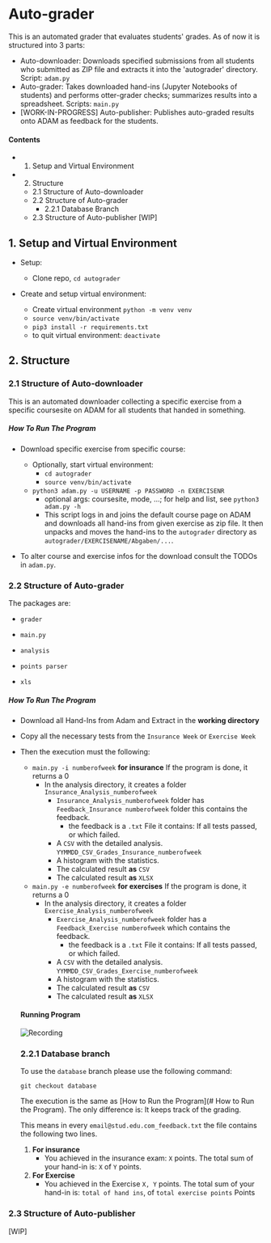 # Auto-grader

This is an automated grader that evaluates students' grades. As of now it is structured into 3 parts:

- Auto-downloader: Downloads specified submissions from all students who submitted as ZIP file and extracts it into the 'autograder' directory. Script: `adam.py`
- Auto-grader: Takes downloaded hand-ins (Jupyter Notebooks of students) and performs otter-grader checks; summarizes results into a spreadsheet. Scripts: `main.py`
- [WORK-IN-PROGRESS] Auto-publisher: Publishes auto-graded results onto ADAM as feedback for the students.

#### Contents
- 1. Setup and Virtual Environment

- 2. Structure
  - 2.1 Structure of Auto-downloader
  - 2.2 Structure of Auto-grader
    - 2.2.1 Database Branch
  - 2.3 Structure of Auto-publisher [WIP]

## 1. Setup and Virtual Environment
- Setup:
  - Clone repo, `cd autograder`

- Create and setup virtual environment:
  - Create virtual environment `python -m venv venv`
  - `source venv/bin/activate`
  - `pip3 install -r requirements.txt`
  - to quit virtual environment: `deactivate`

## 2. Structure
### 2.1 Structure of Auto-downloader
This is an automated downloader collecting a specific exercise from a specific coursesite on ADAM for all students that handed in something.

##### How To Run The Program

- Download specific exercise from specific course:
  - Optionally, start virtual environment:
    - `cd autograder`
    - `source venv/bin/activate`
  - `python3 adam.py -u USERNAME -p PASSWORD -n EXERCISENR`
    - optional args: coursesite, mode, ...; for help and list, see `python3 adam.py -h`
    - This script logs in and joins the default course page on ADAM and downloads all hand-ins from given exercise as zip file. It then unpacks and moves the hand-ins to the `autograder` directory as `autograder/EXERCISENAME/Abgaben/...`.

- To alter course and exercise infos for the download consult the TODOs in `adam.py`.

### 2.2 Structure of Auto-grader

The packages are:

- ``grader``
- `main.py`
- `analysis`
- `points parser`

- `xls`

##### How To Run The Program

- Download all Hand-Ins from Adam and Extract in the **working directory**

- Copy all the necessary tests from the `Insurance Week` or `Exercise Week` 

- Then the execution must the following:
  - `main.py -i numberofweek` **for insurance** If the program is done, it returns a 0
    - In the analysis directory, it creates a folder `Insurance_Analysis_numberofweek`
      - `Insurance_Analysis_numberofweek` folder has `Feedback_Insurance numberofweek` folder this contains the feedback.
        - the feedback is a `.txt` File it contains: If all tests passed, or which failed.
      - A `CSV` with the detailed analysis. `YYMMDD_CSV_Grades_Insurance_numberofweek`
      - A histogram with the statistics. 
      - The calculated result **as** `CSV`
      - The calculated result **as** `XLSX`
  - `main.py -e numberofweek` **for exercises** If the program is done, it returns a 0
    - In the analysis directory, it creates a folder `Exercise_Analysis_numberofweek`
      - `Exercise_Analysis_numberofweek` folder has a `Feedback_Exercise numberofweek`  which contains the feedback.
        - the feedback is a `.txt` File it contains: If all tests passed, or which failed.
      - A `CSV` with the detailed analysis. `YYMMDD_CSV_Grades_Exercise_numberofweek`
      - A histogram with the statistics. 
      - The calculated result **as** `CSV`
      - The calculated result **as** `XLSX`
  
  #### Running Program
  
  ![Recording](/home/ugur/Desktop/autograder/Recording.gif)
  
  ### 2.2.1 Database branch
  
  To use the `database` branch please use the following command:
  
  ``` 
  git checkout database
  ```
  
  The execution is the same as [How to Run the Program](# How to Run the Program). The only difference is: It keeps track of the grading.
  
  This means in every  `email@stud.edu.com_feedback.txt` the file contains the following two lines.
  
  1. **For insurance**
     - You achieved in the insurance exam: `X` points.
       The total sum of your hand-in is: `X` of `Y` points.
  2. **For Exercise** 
     - You achieved in the Exercise `X, Y` points.
       The total sum of your hand-in is: `total of hand ins`, of `total exercise points` Points
  
   

### 2.3 Structure of Auto-publisher

[WIP]